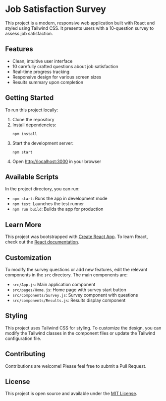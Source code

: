 # Job Satisfaction Survey

This project is a modern, responsive web application built with React and styled using Tailwind CSS. It presents users with a 10-question survey to assess job satisfaction.

## Features

- Clean, intuitive user interface
- 10 carefully crafted questions about job satisfaction
- Real-time progress tracking
- Responsive design for various screen sizes
- Results summary upon completion

## Getting Started

To run this project locally:

1. Clone the repository
2. Install dependencies:
   ```
   npm install
   ```
3. Start the development server:
   ```
   npm start
   ```
4. Open [http://localhost:3000](http://localhost:3000) in your browser

## Available Scripts

In the project directory, you can run:

- `npm start`: Runs the app in development mode
- `npm test`: Launches the test runner
- `npm run build`: Builds the app for production

## Learn More

This project was bootstrapped with [Create React App](https://github.com/facebook/create-react-app). To learn React, check out the [React documentation](https://reactjs.org/).

## Customization

To modify the survey questions or add new features, edit the relevant components in the `src` directory. The main components are:

- `src/App.js`: Main application component
- `src/pages/Home.js`: Home page with survey start button
- `src/components/Survey.js`: Survey component with questions
- `src/components/Results.js`: Results display component

## Styling

This project uses Tailwind CSS for styling. To customize the design, you can modify the Tailwind classes in the component files or update the Tailwind configuration file.

## Contributing

Contributions are welcome! Please feel free to submit a Pull Request.

## License

This project is open source and available under the [MIT License](LICENSE).
